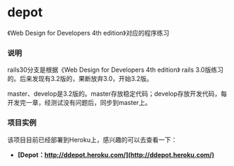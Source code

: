 # depot
《Web Design for Developers 4th edition》对应的程序练习 

### 说明
rails30分支是根据《Web Design for Developers 4th edition》 rails 3.0版练习的。后来发现有3.2版的，果断放弃3.0，开始3.2版。

master、develop是3.2版的。master存放稳定代码；develop存放开发代码，每开发完一章，经测试没有问题后，同步到master上。

### 项目实例
该项目目前已经部署到Heroku上，感兴趣的可以去查看一下：

* **[Depot：http://ddepot.heroku.com/](http://ddepot.heroku.com/)**
